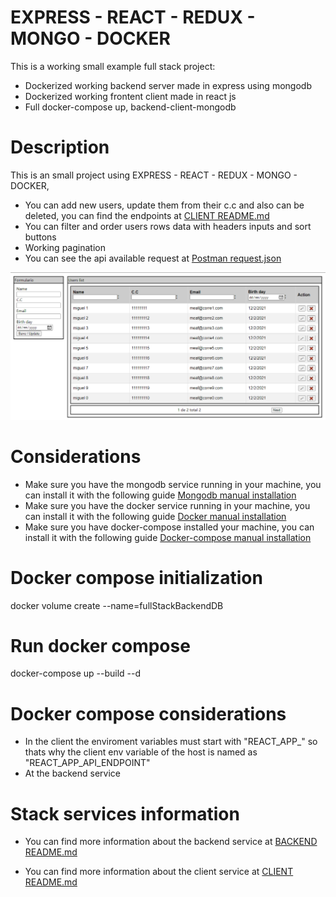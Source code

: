 # EXPRESS - REACT - REDUX - MONGO - DOCKER
This is a working small example full stack project: 
- Dockerized working backend server made in express using mongodb 
- Dockerized working frontent client made in react js
- Full docker-compose up, backend-client-mongodb

# Description
This is an small project using EXPRESS - REACT - REDUX - MONGO - DOCKER, 
- You can add new users, update them from their c.c and also can be deleted,  you can find the endpoints at [CLIENT README.md](./client/README.md)
- You can filter and order users rows data with headers inputs and sort buttons
- Working pagination
- You can see the api available request at [Postman request.json](./requests.postman_collection.json)

![preview](./assets/preview.png)


# Considerations
- Make sure you have the mongodb service running in your machine, you can install it with the following guide [Mongodb manual installation](https://docs.mongodb.com/manual/installation/)
- Make sure you have the docker service running in your machine, you can install it with the following guide [Docker manual installation](https://docs.docker.com/get-docker/)
- Make sure you have docker-compose installed your machine, you can install it with the following guide [Docker-compose manual installation](https://docs.docker.com/compose/install/)

# Docker compose initialization
docker volume create --name=fullStackBackendDB

# Run docker compose
docker-compose up --build --d

# Docker compose considerations
- In the client the enviroment variables must start with "REACT_APP_" so thats why the client env variable of the host is named as "REACT_APP_API_ENDPOINT"
- At the backend service 

# Stack services information
- You can find more information about the backend service at [BACKEND README.md](./server/README.md)

- You can find more information about the client service at [CLIENT README.md](./client/README.md)